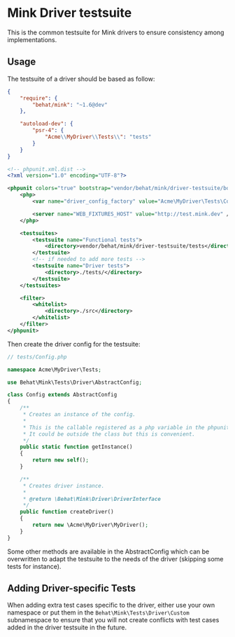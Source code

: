 Mink Driver testsuite
=====================

This is the common testsuite for Mink drivers to ensure consistency among implementations.

Usage
-----

The testsuite of a driver should be based as follow:

```json
{
    "require": {
        "behat/mink": "~1.6@dev"
    },

    "autoload-dev": {
        "psr-4": {
            "Acme\\MyDriver\\Tests\\": "tests"
        }
    }
}
```

```xml
<!-- phpunit.xml.dist -->
<?xml version="1.0" encoding="UTF-8"?>

<phpunit colors="true" bootstrap="vendor/behat/mink/driver-testsuite/bootstrap.php">
    <php>
        <var name="driver_config_factory" value="Acme\MyDriver\Tests\Config::getInstance" />

        <server name="WEB_FIXTURES_HOST" value="http://test.mink.dev" />
    </php>

    <testsuites>
        <testsuite name="Functional tests">
            <directory>vendor/behat/mink/driver-testsuite/tests</directory>
        </testsuite>
        <!-- if needed to add more tests -->
        <testsuite name="Driver tests">
            <directory>./tests/</directory>
        </testsuite>
    </testsuites>

    <filter>
        <whitelist>
            <directory>./src</directory>
        </whitelist>
    </filter>
</phpunit>
```

Then create the driver config for the testsuite:

```php
// tests/Config.php

namespace Acme\MyDriver\Tests;

use Behat\Mink\Tests\Driver\AbstractConfig;

class Config extends AbstractConfig
{
    /**
     * Creates an instance of the config.
     *
     * This is the callable registered as a php variable in the phpunit.xml config file.
     * It could be outside the class but this is convenient.
     */
    public static function getInstance()
    {
        return new self();
    }

    /**
     * Creates driver instance.
     *
     * @return \Behat\Mink\Driver\DriverInterface
     */
    public function createDriver()
    {
        return new \Acme\MyDriver\MyDriver();
    }
}
```

Some other methods are available in the AbstractConfig which can be overwritten to adapt the testsuite to
the needs of the driver (skipping some tests for instance).

Adding Driver-specific Tests
----------------------------

When adding extra test cases specific to the driver, either use your own namespace or put them in the
``Behat\Mink\Tests\Driver\Custom`` subnamespace to ensure that you will not create conflicts with test cases
added in the driver testsuite in the future.
